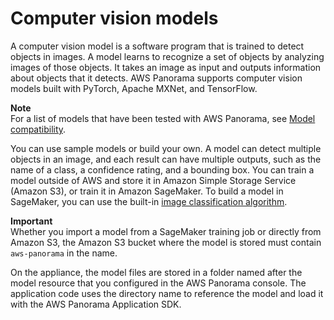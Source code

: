 # Computer vision models<a name="applications-models"></a>

A computer vision model is a software program that is trained to detect objects in images\. A model learns to recognize a set of objects by analyzing images of those objects\. It takes an image as input and outputs information about objects that it detects\. AWS Panorama supports computer vision models built with PyTorch, Apache MXNet, and TensorFlow\.

**Note**  
For a list of models that have been tested with AWS Panorama, see [Model compatibility](https://github.com/awsdocs/aws-panorama-developer-guide/blob/main/resources/model-compatibility.md)\.

You can use sample models or build your own\. A model can detect multiple objects in an image, and each result can have multiple outputs, such as the name of a class, a confidence rating, and a bounding box\. You can train a model outside of AWS and store it in Amazon Simple Storage Service \(Amazon S3\), or train it in Amazon SageMaker\. To build a model in SageMaker, you can use the built\-in [image classification algorithm](https://docs.aws.amazon.com/sagemaker/latest/dg/image-classification.html)\.

**Important**  
Whether you import a model from a SageMaker training job or directly from Amazon S3, the Amazon S3 bucket where the model is stored must contain `aws-panorama` in the name\.

On the appliance, the model files are stored in a folder named after the model resource that you configured in the AWS Panorama console\. The application code uses the directory name to reference the model and load it with the AWS Panorama Application SDK\.